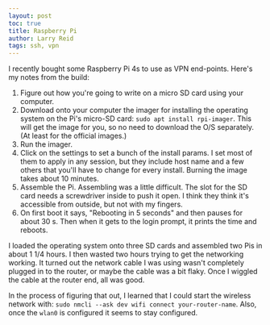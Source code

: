```yaml
---
layout: post
toc: true
title: Raspberry Pi
author: Larry Reid
tags: ssh, vpn
---
```


I recently bought some Raspberry Pi 4s to use as VPN end-points. Here's my notes from the build:

1. Figure out how you're going to write on a micro SD card using your computer.
1. Download onto your computer the imager for installing the operating system on the Pi's micro-SD card: `sudo apt install rpi-imager`. This will get the image for you, so no need to download the O/S separately. (At least for the official images.)
1. Run the imager.
1. Click on the settings to set a bunch of the install params. I set most of them to apply in any session, but they include host name and a few others that you'll have to change for every install. Burning the image takes about 10 minutes.
1. Assemble the Pi. Assembling was a little difficult. The slot for the SD card needs a screwdriver inside to push it open. I think they think it's accessible from outside, but not with my fingers.
1. On first boot it says, "Rebooting in 5 seconds" and then pauses for about 30 s. Then when it gets to the login prompt, it prints the time and reboots.

I loaded the operating system onto three SD cards and assembled two Pis in about 1 1/4 hours. I then wasted two hours trying to get the networking working. It turned out the network cable I was using wasn't completely plugged in to the router, or maybe the cable was a bit flaky. Once I wiggled the cable at the router end, all was good.

In the process of figuring that out, I learned that I could start the wireless network with: `sudo nmcli --ask dev wifi connect your-router-name`. Also, once the `wlan0` is configured it seems to stay configured.
